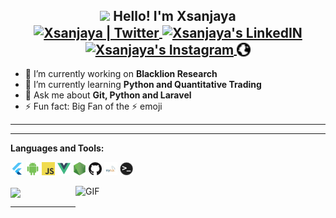 <h2 align="center"> <img src="https://media.giphy.com/media/hvRJCLFzcasrR4ia7z/giphy.gif" width="25px"> Hello! I'm Xsanjaya
<br/>
<a href="https://twitter.com/ikhsnjy">
  <img align="center" alt="Xsanjaya | Twitter" width="22px" src="https://cdn.jsdelivr.net/npm/simple-icons@v3/icons/twitter.svg" />
</a>
<a href="https://www.linkedin.com/in/xsanjaya/">
  <img align="center" alt="Xsanjaya's LinkedIN" width="22px" src="https://cdn.jsdelivr.net/npm/simple-icons@v3/icons/linkedin.svg" />
</a>
<a href="https://www.instagram.com/ikhsnjy">
  <img align="center" alt="Xsanjaya's Instagram" width="22px" src="https://cdn.jsdelivr.net/npm/simple-icons@v3/icons/instagram.svg" />
</a>
<a href="https://xsanjaya.me">
  <img align="center" alt="Xsanjaya's Instagram" width="22px" src="https://raw.githubusercontent.com/iconic/open-iconic/master/svg/globe.svg" />
</a>
</h2>

- 🔭 I’m currently working on **Blacklion Research**
- 🌱 I’m currently learning **Python and Quantitative Trading**
- 💬 Ask me about **Git, Python and Laravel**
- ⚡ Fun fact: Big Fan of the :zap: emoji

-------

-------



**Languages and Tools:**  

<code><img height="21" src="https://raw.githubusercontent.com/github/explore/80688e429a7d4ef2fca1e82350fe8e3517d3494d/topics/flutter/flutter.png"></code>
<code><img height="21" src="https://raw.githubusercontent.com/github/explore/80688e429a7d4ef2fca1e82350fe8e3517d3494d/topics/android/android.png"></code>
<code><img height="21" src="https://raw.githubusercontent.com/github/explore/80688e429a7d4ef2fca1e82350fe8e3517d3494d/topics/javascript/javascript.png"></code>
<code><img height="21" src="https://raw.githubusercontent.com/github/explore/80688e429a7d4ef2fca1e82350fe8e3517d3494d/topics/vue/vue.png"></code>
<code><img height="21" src="https://raw.githubusercontent.com/github/explore/80688e429a7d4ef2fca1e82350fe8e3517d3494d/topics/nodejs/nodejs.png"></code>
<code><img height="21" src="https://raw.githubusercontent.com/github/explore/78df643247d429f6cc873026c0622819ad797942/topics/github/github.png"></code>
<code><img height="21" src="https://raw.githubusercontent.com/github/explore/80688e429a7d4ef2fca1e82350fe8e3517d3494d/topics/mysql/mysql.png"></code>
<code><img height="21" src="https://raw.githubusercontent.com/github/explore/80688e429a7d4ef2fca1e82350fe8e3517d3494d/topics/terminal/terminal.png"></code>



<a href="https://github.com/Xsanjaya">
  <img align="center" src="https://github-readme-stats.vercel.app/api/top-langs/?username=Xsanjaya&theme=light&hide_langs_below=1" />
</a>

<a href="https://github.com/Xsanjaya">
 <img align="right"  alt='GIF' src="https://github.com/abhisheknaiidu/abhisheknaiidu/blob/master/code.gif?raw=true" width="400" height="280"/>
</a>

-------
